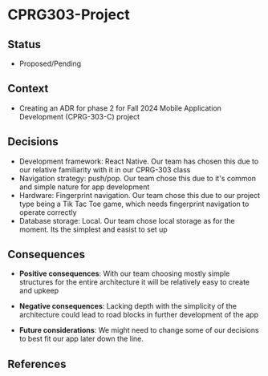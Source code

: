 # CPRG303-Project

## Status
- Proposed/Pending

## Context

- Creating an ADR for phase 2 for Fall 2024 Mobile Application Development (CPRG-303-C) project

## Decisions
- Development framework: React Native. Our team has chosen this due to our relative familiarity with it in our CPRG-303 class
- Navigation strategy: push/pop. Our team chose this due to it's common and simple nature for app development 
- Hardware: Fingerprint navigation. Our team chose this due to our project type being a Tik Tac Toe game, which needs fingerprint navigation to operate correctly
- Database storage: Local. Our team chose local storage as for the moment. Its the simplest and easist to set up

## Consequences
- **Positive consequences**: With our team choosing mostly simple structures for the entire architecture it will be relatively easy to create and upkeep
- **Negative consequences**: Lacking depth with the simplicity of the architecture could lead to road blocks in further development of the app

- **Future considerations**: We might need to change some of our decisions to best fit our app later down the line.

## References
